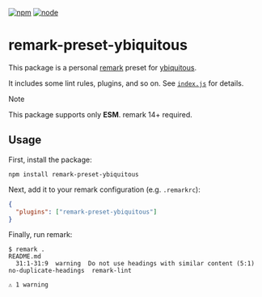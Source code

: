 [![npm](https://img.shields.io/npm/v/remark-preset-ybiquitous?style=flat-square)](https://www.npmjs.com/package/remark-preset-ybiquitous)
[![node](https://img.shields.io/node/v/remark-preset-ybiquitous.svg?style=flat-square)](https://github.com/ybiquitousy/remark-preset-ybiquitous)

# remark-preset-ybiquitous

This package is a personal [remark](https://remark.js.org) preset for [ybiquitous](https://github.com/ybiquitous).

It includes some lint rules, plugins, and so on. See [`index.js`](./index.js) for details.

> [!NOTE]
> This package supports only **ESM**. remark 14+ required.

## Usage

First, install the package:

```shell
npm install remark-preset-ybiquitous
```

Next, add it to your remark configuration (e.g. `.remarkrc`):

```json
{
  "plugins": ["remark-preset-ybiquitous"]
}
```

Finally, run remark:

```console
$ remark .
README.md
  31:1-31:9  warning  Do not use headings with similar content (5:1)  no-duplicate-headings  remark-lint

⚠ 1 warning
```
